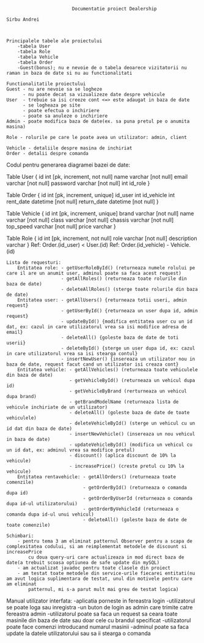                             Documentatie proiect Dealership
                                                                                    Sirbu Andrei



    Principalele tabele ale proiectului
        -tabela User
        -tabela Role
        -tabela Vehicle
        -tabela Order
        -Guest(bonus); nu e nevoie de o tabela deoarece vizitatorii nu raman in baza de date si nu au functionalitati

    Functionalitatile proiectului
    Guest - nu are nevoie sa se logheze
          - nu poate decat sa vizualizeze date despre vehicule
    User  - trebuie sa isi creeze cont <=> este adaugat in baza de date
          - se logheaza pe site
          - poate efectua o inchiriere
          - poate sa anuleze o inchiriere
    Admin - poate modifica baza de date(ex. sa puna pretul pe o anumita masina)

    Role - rolurile pe care le poate avea un utilizator: admin, client

    Vehicle - detaliile despre masina de inchiriat
    Order - detalii despre comanda

Codul pentru generarea diagramei bazei de date:

Table User {
id int [pk, increment, not null]
name varchar [not null]
email varchar [not null]
password varchar [not null]
int id_role
}

Table Order {
id int [pk, increment, unique]
id_user int
id_vehicle int
rent_date datetime [not null]
return_date datetime [not null]
}

Table Vehicle {
id int [pk, increment, unique]
brand varchar [not null]
name varchar [not null]
class varchar [not null]
chassis varchar [not null]
top_speed varchar [not null]
price varchar
}

Table Role {
id int [pk, increment, not null]
role varchar [not null]
description varchar
}
Ref: Order.(id_user) < User.(id)
Ref: Order.(id_vehicle) - Vehicle.(id)

    Lista de requesturi:
    	Entitatea role: - getUserRoleById() (returneaza numele rolului pe care il are un anumit user, adminul poate sa faca acest request)
    					- getAllRoles() (returneaza toate rolurile din baza de date)
    					- deleteAllRoles() (sterge toate rolurile din baza de date)
    	Entitatea user: - getAllUsers() {returneaza totii useri, admin request}
    					- getUserById() {returneaza un user dupa id, admin request}
    					- updateById() {modifica entitatea user cu un id dat, ex: cazul in care utilizatorul vrea sa isi modifice adresa de email}
    					- deleteAll() {goleste baza de date de toti userii}
    					- deleteById() {sterge un user dupa id, ex: cazul in care utilizatorul vrea sa isi stearga contul}
    					- insertNewUser() {insereaza un utilizator nou in baza de date, request facut cand un utilizator isi creaza cont}
    	Entitatea vehicle: - getAllVehicles() (returneaza toate vehiculele din baza de date)
    					   - getVehicleById() (returneaza un vehicul dupa id)
    					   - getVehicleByBrand (rerturneaza un vehicul dupa brand)
    					   - getBrandModelName (returneaza lista de vehicule inchiriate de un utilizator)
    					   - deleteAll() (goleste baza de date de toate vehiculele)
    					   - deleteVehicleById() (sterge un vehicul cu un id dat din baza de date)
    					   - insertNewVehicle() (insereaza un nou vehicul in baza de date)
    					   - updateVehicleById() (modifica un vehicul cu un id dat, ex: adminul vrea sa modifice pretul)
    					   - discount() (aplica discount de 10% la vehicule)
    					   - increasePrice() (creste pretul cu 10% la vehicule)
    	Entitatea rentavehicle: - getAllOrders() (returneaza toate comenzile)
    							- getOrderById() (returneaza o comanda dupa id)
    							- getOrderByUserId (returneaza o comanda dupa id-ul utilizatorului)
    							- getOrderByVehicleId (returneaza o comanda dupa id-ul unui vehicul)
    							- deleteAll() (goleste baza de date de toate comenzile)

    Schimbari:
    	- pentru tema 3 am eliminat patternul Observer pentru a scapa de complexitatea codului, si am reimplementat metodele de discount si increasePrice
    		cu doua query-uri care actualizeaza in mod direct baza de date(a trebuit scoasa optiunea de safe update din mySQL)
    	- am actualizat javadoc pentru toate clasele din proiect
    	- am testat toate metodele din service-urile fiecarei entitati(nu am avut logica suplimentara de testat, unul din motivele pentru care am eliminat
    		patternul, mi s-a parut mult mai greu de testat logica)

Manual utilizator interfata:
-aplicatia porneste in fereastra login
-utilizatorul se poate loga sau inregistra
-un buton de login as admin care trimite catre fereastra admin
-utilizatorul poate sa faca un request sa ceara toate masinile din baza de date sau doar cele cu brandul specificat
-utilizatorul poate face comenzi introducand numarul masinii
-adminul poate sa faca update la datele utilizatorului sau sa ii stearga o comanda
